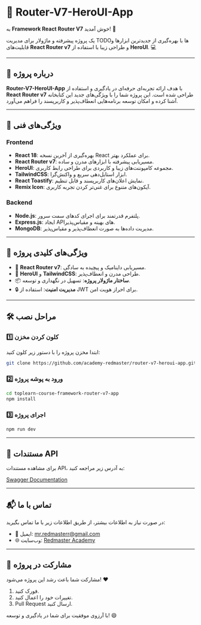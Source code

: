# 🚀 **Router-V7-HeroUI-App**

به **Framework React Router V7** خوش آمدید! 🌟

یک پروژه پیشرفته و ماژولار برای مدیریت TODOها با بهره‌گیری از جدیدترین ابزارها و قابلیت‌های **React Router v7** و طراحی زیبا با استفاده از **HeroUI**. 💻

---

## 📖 **درباره پروژه**

**Router-V7-HeroUI-App** با هدف ارائه تجربه‌ای حرفه‌ای در یادگیری و استفاده از **React Router v7** طراحی شده است. این پروژه شما را با ویژگی‌های جدید این کتابخانه آشنا کرده و امکان توسعه برنامه‌هایی انعطاف‌پذیر و کاربرپسند را فراهم می‌آورد.

---

## 🔹 **ویژگی‌های فنی**

### **Frontend**
- **React 18**: بهره‌گیری از آخرین نسخه React برای عملکرد بهتر.
- **React Router v7**: مسیریابی پیشرفته با ابزارهای مدرن و ساده.
- **HeroUI**: مجموعه کامپوننت‌های زیبا و کاربردی برای طراحی رابط کاربری.
- **TailwindCSS**: ابزار استایل‌دهی سریع و واکنش‌گرا.
- **React Toastify**: نمایش اعلان‌های کاربرپسند و قابل تنظیم.
- **Remix Icon**: آیکون‌های متنوع برای غنی‌تر کردن تجربه کاربری.

### **Backend**
- **Node.js**: پلتفرم قدرتمند برای اجرای کدهای سمت سرور.
- **Express.js**: ایجاد APIهای بهینه و مقیاس‌پذیر.
- **MongoDB**: مدیریت داده‌ها به صورت انعطاف‌پذیر و مقیاس‌پذیر.

---

## 🎯 **ویژگی‌های کلیدی پروژه**

- 🔗 **React Router v7**: مسیریابی داینامیک و پیچیده به سادگی.
- 🎨 **HeroUI** و **TailwindCSS**: طراحی مدرن و انعطاف‌پذیر.
- 📦 **ساختار ماژولار پروژه**: تسهیل در نگهداری و توسعه.
- 🔒 **مدیریت امنیت**: استفاده از JWT برای احراز هویت امن.

---

## 🛠️ **مراحل نصب**

### 1️⃣ کلون کردن مخزن
ابتدا مخزن پروژه را با دستور زیر کلون کنید:

```bash
git clone https://github.com/academy-redmaster/router-v7-heroui-app.git
```

### 2️⃣ ورود به پوشه پروژه

```bash
cd toplearn-course-framework-router-v7-app
npm install
```

### 3️⃣ اجرای پروژه

```bash
npm run dev
```

---

## 📄 **مستندات API**

برای مشاهده مستندات API، به آدرس زیر مراجعه کنید:

[Swagger Documentation](http://localhost:8008/api-docs)

---

## 📬 **تماس با ما**

در صورت نیاز به اطلاعات بیشتر، از طریق اطلاعات زیر با ما تماس بگیرید:

- 📧 ایمیل: mr.redmasterr@gmail.com
- 🌐 وب‌سایت: [Redmaster Academy](https://redmaster.academy/)

---

## 🤝 **مشارکت در پروژه**

مشارکت شما باعث رشد این پروژه می‌شود! ❤️

1. فورک کنید.
2. تغییرات خود را اعمال کنید.
3. Pull Request ارسال کنید.

با آرزوی موفقیت برای شما در یادگیری و توسعه! 😄
